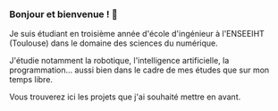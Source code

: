 ### Bonjour et bienvenue ! 💚

Je suis étudiant en troisième année d'école d'ingénieur à l'ENSEEIHT (Toulouse) dans le domaine des sciences du numérique.

J'étudie notamment la robotique, l'intelligence artificielle, la programmation... aussi bien dans le cadre de mes études que sur mon temps libre.

Vous trouverez ici les projets que j'ai souhaité mettre en avant.
